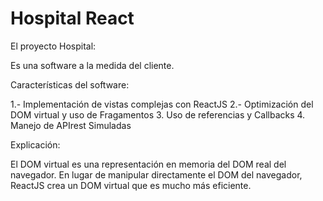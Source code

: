 # Hospital React

El proyecto Hospital: 

Es una software a la medida del cliente. 

Características del software: 

1.- Implementación de vistas complejas con ReactJS
2.- Optimización del DOM virtual y uso de Fragamentos
3. Uso de referencias  y Callbacks
4. Manejo de APIrest Simuladas

Explicación: 

El DOM virtual es una representación en memoria del DOM real del navegador. En lugar de manipular directamente el DOM del navegador, ReactJS crea un DOM virtual que es mucho más eficiente.
